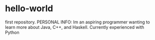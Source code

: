 # hello-world
first repository.
PERSONAL INFO: Im an aspiring programmer wanting to learn more about Java, C++, and Haskell. Currently experienced with Python

